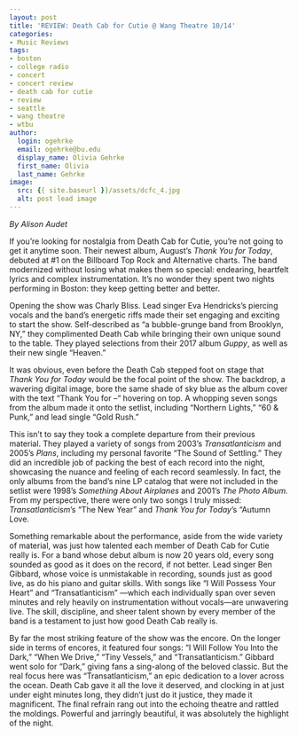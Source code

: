 ```yaml
---
layout: post
title: 'REVIEW: Death Cab for Cutie @ Wang Theatre 10/14'
categories:
- Music Reviews
tags:
- boston
- college radio
- concert
- concert review
- death cab for cutie
- review
- seattle
- wang theatre
- wtbu
author:
  login: ogehrke
  email: ogehrke@bu.edu
  display_name: Olivia Gehrke
  first_name: Olivia
  last_name: Gehrke
image:
  src: {{ site.baseurl }}/assets/dcfc_4.jpg
  alt: post lead image
---
```


_By Alison Audet_

If you’re looking for nostalgia from Death Cab for Cutie, you’re not going to get it anytime soon. Their newest album, August’s _Thank You for Today_, debuted at #1 on the Billboard Top Rock and Alternative charts. The band modernized without losing what makes them so special: endearing, heartfelt lyrics and complex instrumentation. It’s no wonder they spent two nights performing in Boston: they keep getting better and better.

Opening the show was Charly Bliss. Lead singer Eva Hendricks’s piercing vocals and the band’s energetic riffs made their set engaging and exciting to start the show. Self-described as “a bubble-grunge band from Brooklyn, NY,” they complimented Death Cab while bringing their own unique sound to the table. They played selections from their 2017 album _Guppy_, as well as their new single “Heaven.”

It was obvious, even before the Death Cab stepped foot on stage that _Thank You for Today_ would be the focal point of the show. The backdrop, a wavering digital image, bore the same shade of sky blue as the album cover with the text “Thank You for –“ hovering on top. A whopping seven songs from the album made it onto the setlist, including “Northern Lights,” “60 & Punk,” and lead single “Gold Rush.”

This isn’t to say they took a complete departure from their previous material. They played a variety of songs from 2003’s _Transatlanticism_ and 2005’s _Plans_, including my personal favorite “The Sound of Settling.” They did an incredible job of packing the best of each record into the night, showcasing the nuance and feeling of each record seamlessly. In fact, the only albums from the band’s nine LP catalog that were not included in the setlist were 1998’s _Something About Airplanes_ and 2001’s _The Photo Album._ From my perspective, there were only two songs I truly missed: _Transatlanticism_’s “The New Year” and _Thank You for Today_’s “Autumn Love.

Something remarkable about the performance, aside from the wide variety of material, was just how talented each member of Death Cab for Cutie really is. For a band whose debut album is now 20 years old, every song sounded as good as it does on the record, if not better. Lead singer Ben Gibbard, whose voice is unmistakable in recording, sounds just as good live, as do his piano and guitar skills. With songs like “I Will Possess Your Heart” and “Transatlanticism” —which each individually span over seven minutes and rely heavily on instrumentation without vocals—are unwavering live. The skill, discipline, and sheer talent shown by every member of the band is a testament to just how good Death Cab really is.

By far the most striking feature of the show was the encore. On the longer side in terms of encores, it featured four songs: “I Will Follow You Into the Dark,” “When We Drive,” “Tiny Vessels,” and “Transatlanticism.” Gibbard went solo for “Dark,” giving fans a sing-along of the beloved classic. But the real focus here was “Transatlanticism,” an epic dedication to a lover across the ocean. Death Cab gave it all the love it deserved, and clocking in at just under eight minutes long, they didn’t just do it justice, they made it magnificent. The final refrain rang out into the echoing theatre and rattled the moldings. Powerful and jarringly beautiful, it was absolutely the highlight of the night.